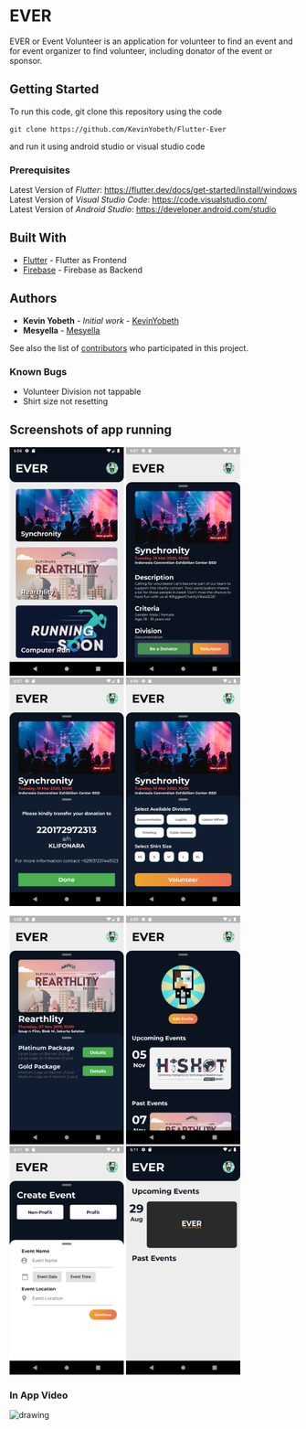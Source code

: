 # EVER
 
EVER or Event Volunteer is an application for volunteer to find an event and for event organizer to find volunteer, including donator of the event or sponsor.

## Getting Started  
  
To run this code, git clone this repository using the code 
``` 
git clone https://github.com/KevinYobeth/Flutter-Ever
```
and run it using android studio or visual studio code

### Prerequisites
Latest Version of *Flutter*: https://flutter.dev/docs/get-started/install/windows  
Latest Version of *Visual Studio Code*: https://code.visualstudio.com/  
Latest Version of *Android Studio*: https://developer.android.com/studio  

## Built With

* [Flutter](https://flutter.dev/) - Flutter as Frontend
* [Firebase](https://firebase.google.com/) - Firebase as Backend

## Authors

* **Kevin Yobeth** - *Initial work* - [KevinYobeth](https://github.com/Kevinyobeth)
* **Mesyella** - [Mesyella](https://github.com/Mesyella)

See also the list of [contributors](https://github.com/KevinYobeth/Flutter-Ever/contributors) who participated in this project.

### Known Bugs
- Volunteer Division not tappable
- Shirt size not resetting   

## Screenshots of app running
<img src="/assets/Screenshot/1.png" alt="drawing" width="200"/> <img src="/assets/Screenshot/2.png" alt="drawing" width="200"/>
<img src="/assets/Screenshot/3.png" alt="drawing" width="200"/> <img src="/assets/Screenshot/4.png" alt="drawing" width="200"/>


<img src="/assets/Screenshot/5.png" alt="drawing" width="200"/> <img src="/assets/Screenshot/6.png" alt="drawing" width="200"/>
<img src="/assets/Screenshot/7.png" alt="drawing" width="200"/> <img src="/assets/Screenshot/8.png" alt="drawing" width="200"/>

### In App Video
<img src="/assets/appRecord.gif" alt="drawing" width="200"/>
